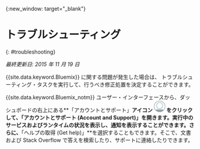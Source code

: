 {:new_window: target="_blank"}



# トラブルシューティング
{: #troubleshooting}

*最終更新日: 2015 年 11 月 19 日*

{{site.data.keyword.Bluemix}} に関する問題が発生した場合は、
トラブルシューティング・タスクを実行して、行うべき修正処置を決定することができます。


{{site.data.keyword.Bluemix_notm}} ユーザー・インターフェースから、ダッシュボードの右上にある**「アカウントとサポート」**アイコン ![アカウントとサポート](images/account_support.png) をクリックして、「アカウントとサポート (Account and Support)」を開きます。実行中のサービスおよびランタイムの状況を表示し、通知を表示することができます。さらに、**「ヘルプの取得 (Get help)」**を選択することもできます。そこで、文書および Stack Overflow で答えを検索したり、サポートに連絡したりできます。

